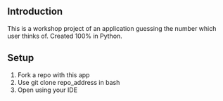 ## Introduction

This is a workshop project of an application guessing the number which user thinks of. Created 100% in Python.

## Setup

1. Fork a repo with this app
2. Use git clone repo_address in bash
3. Open using your IDE

